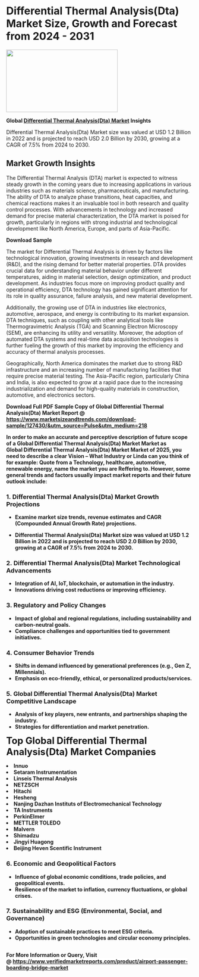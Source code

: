 <H1>Differential Thermal Analysis(Dta) Market Size, Growth and Forecast from 2024 - 2031</H1><img class="aligncenter size-medium wp-image-584254" src="https://thirdeyenews.in/wp-content/uploads/2024/09/Global-Market-Research-300x168.jpeg" alt="" width="300" height="168" /><p><strong>Global&nbsp;<a href="https://www.marketsizeandtrends.com/download-sample/127430/&amp;utm_source=Pulse&amp;utm_medium=218">Differential Thermal Analysis(Dta) Market</a> Insights</strong></p><p>Differential Thermal Analysis(Dta) Market size was valued at USD 1.2 Billion in 2022 and is projected to reach USD 2.0 Billion by 2030, growing at a CAGR of 7.5% from 2024 to 2030.</p><p><h2>Market Growth Insights</h2> <p>The Differential Thermal Analysis (DTA) market is expected to witness steady growth in the coming years due to increasing applications in various industries such as materials science, pharmaceuticals, and manufacturing. The ability of DTA to analyze phase transitions, heat capacities, and chemical reactions makes it an invaluable tool in both research and quality control processes. With advancements in technology and increased demand for precise material characterization, the DTA market is poised for growth, particularly in regions with strong industrial and technological development like North America, Europe, and parts of Asia-Pacific.</p> <p><strong>Download Sample</strong></p> <p>The market for Differential Thermal Analysis is driven by factors like technological innovation, growing investments in research and development (R&D), and the rising demand for better material properties. DTA provides crucial data for understanding material behavior under different temperatures, aiding in material selection, design optimization, and product development. As industries focus more on improving product quality and operational efficiency, DTA technology has gained significant attention for its role in quality assurance, failure analysis, and new material development.</p> <p>Additionally, the growing use of DTA in industries like electronics, automotive, aerospace, and energy is contributing to its market expansion. DTA techniques, such as coupling with other analytical tools like Thermogravimetric Analysis (TGA) and Scanning Electron Microscopy (SEM), are enhancing its utility and versatility. Moreover, the adoption of automated DTA systems and real-time data acquisition technologies is further fueling the growth of this market by improving the efficiency and accuracy of thermal analysis processes.</p> <p>Geographically, North America dominates the market due to strong R&D infrastructure and an increasing number of manufacturing facilities that require precise material testing. The Asia-Pacific region, particularly China and India, is also expected to grow at a rapid pace due to the increasing industrialization and demand for high-quality materials in construction, automotive, and electronics sectors.</p> <p><strong></p><p><span class=""><strong>Download Full PDF Sample Copy of Global Differential Thermal Analysis(Dta) Market Report</strong> @ <a href="https://www.marketsizeandtrends.com/download-sample/127430/&amp;utm_source=Pulse&amp;utm_medium=218" target="_blank">https://www.marketsizeandtrends.com/download-sample/127430/&amp;utm_source=Pulse&amp;utm_medium=218</a></span></p><p>In order to make an accurate and perceptive description of future scope of a Global&nbsp;Differential Thermal Analysis(Dta) Market Market as Global&nbsp;Differential Thermal Analysis(Dta) Market Market of 2025, you need to describe a clear Vision &ndash; What Industry or Linda can you think of for example: Quote from a Technology, healthcare, automotive, renewable energy, name the market you are Reffering to. However, some general trends and factors usually impact market reports and their future outlook include:</p><h3>1.&nbsp;<strong>Differential Thermal Analysis(Dta) Market Growth Projections</strong></h3><ul><li>Examine market size trends, revenue estimates and CAGR (Compounded Annual Growth Rate) projections.</li><li><p>Differential Thermal Analysis(Dta) Market size was valued at USD 1.2 Billion in 2022 and is projected to reach USD 2.0 Billion by 2030, growing at a CAGR of 7.5% from 2024 to 2030.</p></li></ul><h3>2.&nbsp;<strong>Differential Thermal Analysis(Dta) Market Technological Advancements</strong></h3><ul><li>Integration of AI, IoT, blockchain, or automation in the industry.</li><li>Innovations driving cost reductions or improving efficiency.</li></ul><h3>3.&nbsp;<strong>Regulatory and Policy Changes</strong></h3><ul><li>Impact of global and regional regulations, including sustainability and carbon-neutral goals.</li><li>Compliance challenges and opportunities tied to government initiatives.</li></ul><h3>4.&nbsp;<strong>Consumer Behavior Trends</strong></h3><ul><li>Shifts in demand influenced by generational preferences (e.g., Gen Z, Millennials).</li><li>Emphasis on eco-friendly, ethical, or personalized products/services.</li></ul><h3>5.&nbsp;<strong>Global Differential Thermal Analysis(Dta) Market Competitive Landscape</strong></h3><ul><li>Analysis of key players, new entrants, and partnerships shaping the industry.</li><li>Strategies for differentiation and market penetration.</li></ul><p data-pm-slice="1 1 []"><span style="color: inherit; font-family: inherit; font-size: 25px;">Top Global Differential Thermal Analysis(Dta) Market Companies</span></p><div class="" data-test-id=""><p><li>Innuo</li><li> Setaram Instrumentation</li><li> Linseis Thermal Analysis</li><li> NETZSCH</li><li> Hitachi</li><li> Hesheng</li><li> Nanjing Dazhan Instituts of Electromechanical Technology</li><li> TA Instruments</li><li> PerkinElmer</li><li> METTLER TOLEDO</li><li> Malvern</li><li> Shimadzu</li><li> Jingyi Huagong</li><li> Beijing Heven Scentific Instrument</li></p></div><h3>6.&nbsp;<strong>Economic and Geopolitical Factors</strong></h3><ul><li>Influence of global economic conditions, trade policies, and geopolitical events.</li><li>Resilience of the market to inflation, currency fluctuations, or global crises.</li></ul><h3>7.&nbsp;<strong>Sustainability and ESG (Environmental, Social, and Governance)</strong></h3><ul><li>Adoption of sustainable practices to meet ESG criteria.</li><li>Opportunities in green technologies and circular economy principles.</li></ul><h2><strong style="font-size: 14px;">For More Information or Query, Visit @&nbsp;</strong><a style="background-color: #ffffff; font-size: 14px;" href="https://www.marketsizeandtrends.com/report/differential-thermal-analysisdta-market/" target="_blank">https://www.verifiedmarketreports.com/product/airport-passenger-boarding-bridge-market</a></h2>
